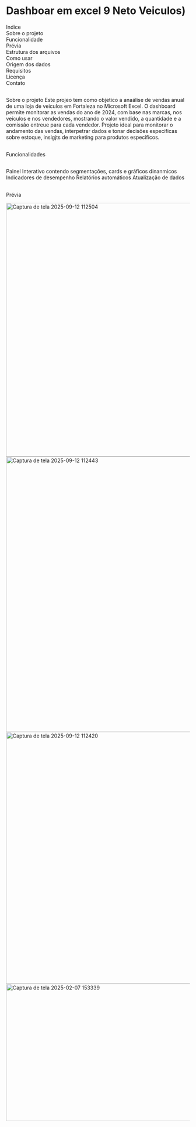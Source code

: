 # Dashboar em excel 9 Neto Veiculos)

Indice\
Sobre o projeto\
Funcionalidade\
Prévia\
Estrutura dos arquivos\
Como usar\
Origem dos dados\
Requisitos\
Licença\
Contato

##

Sobre o projeto
Este projeo tem como objetico a anaálise de vendas anual de uma loja de veiculos em Fortaleza no Microsoft Excel. O dashboard permite monitorar as vendas do ano de 2024, com base nas marcas, nos veículos e nos vendedores, mostrando o valor vendido, a quantidade e a comissão entreue para cada vendedor.
Projeto ideal para monitorar o andamento das vendas, interpetrar dados e tonar decisões especificas sobre estoque, insigjts de marketing para produtos específicos.

##

Funcionalidades
##

Painel Interativo contendo segmentações, cards e gráficos dinanmicos
Indicadores de desempenho
Relatórios automáticos
Atualização de dados
##
Prévia

<img width="994" height="693" alt="Captura de tela 2025-09-12 112504" src="https://github.com/user-attachments/assets/2bb7e728-e343-4055-be98-f7be7c44cbb7" />


<img width="978" height="752" alt="Captura de tela 2025-09-12 112443" src="https://github.com/user-attachments/assets/da9ca7fd-7379-4d33-ad9a-61499222ae8b" />

<img width="1382" height="688" alt="Captura de tela 2025-09-12 112420" src="https://github.com/user-attachments/assets/a4aa3c24-10bf-4349-ae3d-3318470183d5" />







<img width="684" height="375" alt="Captura de tela 2025-02-07 153339" src="https://github.com/user-attachments/assets/409c47f5-b6cf-4006-a3ff-240eaca69a4d" />



